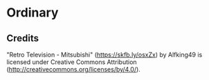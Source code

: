 # Ordinary

## Credits

"Retro Television - Mitsubishi" (<https://skfb.ly/osxZx>) by Alfking49 is licensed under Creative
Commons Attribution (<http://creativecommons.org/licenses/by/4.0/>).
